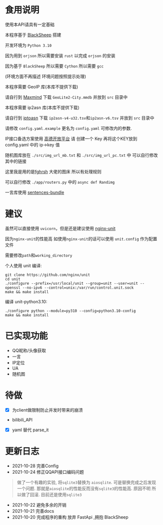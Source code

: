 # 食用说明

使用本API请具有一定基础

本程序基于 [BlackSheep](https://github.com/Neoteroi/BlackSheep) 搭建

开发环境为 `Python 3.10`

因为用到 `orjson` 所以需要安装 `rust` 以完成 `orjson` 的安装

因为基于 `BlackSheep` 所以需要 `Cython` 所以需要 `gcc`

(环境方面不再描述 环境问题按照提示处理)

本程序需要 GeoIP 库(本库不提供下载)

请自行到 [Maxmind](https://www.maxmind.com/en/accounts/216453/geoip/downloads) 下载 `GeoLite2-City.mmdb` 并放到 `src` 目录中

本程序需要 ip2asn 库(本库不提供下载)

请自行到 [iptoasn](https://iptoasn.com/) 下载 `ip2asn-v4-u32.tsv`和`ip2asn-v6.tsv` 并放到 `src` 目录中

请修改 `config.yaml.example` 更名为 `config.yaml` 可修改内的参数.

IP接口备选方案使用 [高德开放平台](https://console.amap.com/dev/key/app) 请 创建一个 Key 再将这个KEY放到 config.yaml 中的 ip->key 值

随机图库放在 `./src/img_url_mb.txt` 和 `./src/img_url_pc.txt` 中 可以自行修改其中的链接 

这里我是用的是[fghrsh](https://img.fghrsh.net) 大佬的图床 所以有处理规则

可以自行修改 `./app/routers.py` 中的 `async def Randimg`

一言库使用 [sentences-bundle](https://github.com/hitokoto-osc/sentences-bundle)

# 建议
虽然可以直接使用 `uvicorn`，但是还是建议使用 [nginx-unit](https://unit.nginx.org/installation/)

因为`nginx-unit`的性能高 如使用`nginx-unit`的话可以使用 `unit.config` 作为配置文件

需要修改`path`和`working_directory`

个人使用 unit 编译:
```
git clone https://github.com/nginx/unit
cd unit
./configure --prefix=/usr/local/unit --group=unit --user=unit --openssl --no-ipv6 --control=unix:/var/run/control.unit.sock
make && make install
```

编译 unit-python3.10:
```
./configure python --module=py310 --config=python3.10-config
make && make install
```

# 已实现功能
+ QQ昵称/头像获取
+ 一言
+ IP定位
+ UA
+ 随机图


# 待做
- [x] 为client做限制防止并发时带来的崩溃
+ bilibili_API
- [x] yaml 替代 parse_it

# 更新日志
+ 2021-10-28 完善Config
+ 2021-10-24 修正QQAPI接口编码问题
> 做了一个有趣的实验, 将`sqlite3`替换为 `aiosqlite`.
可是替换完成之后发现一个问题.
 那就是`aiosqlite`的性能反而没有`sqlite3`的性能高.
 原因不明 所以做了回滚. 目前还是使用`sqlite3`

+ 2021-10-22 避免多余的开销
+ 2021-10-21 完善docs
+ 2021-10-20 完成程序的重构 放弃 FastApi ,拥抱 BlackSheep
